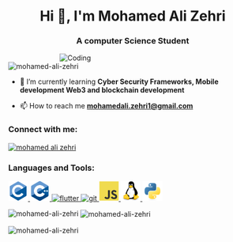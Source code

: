 <h1 align="center">Hi 👋, I'm Mohamed Ali Zehri</h1>
<h3 align="center">A computer Science Student</h3>
<img width="400" alt="Coding" align="right" src="https://media4.giphy.com/media/v1.Y2lkPTc5MGI3NjExM2lzdDZud3MzY3liMmRuaGw5ZWpsaXRrem05Z3kyZzg3cnQ1N2F1OSZlcD12MV9pbnRlcm5hbF9naWZfYnlfaWQmY3Q9Zw/qgQUggAC3Pfv687qPC/giphy.gif">

<p align="left"> <img src="https://komarev.com/ghpvc/?username=mohamed-ali-zehri&label=Profile%20views&color=0e75b6&style=flat" alt="mohamed-ali-zehri" /> </p>

- 🌱 I’m currently learning **Cyber Security Frameworks, Mobile development Web3 and blockchain development**

- 📫 How to reach me **mohamedali.zehri1@gmail.com**

<h3 align="left">Connect with me:</h3>
<p align="left">
<a href="https://linkedin.com/in/mohamed ali zehri" target="blank"><img align="center" src="https://raw.githubusercontent.com/rahuldkjain/github-profile-readme-generator/master/src/images/icons/Social/linked-in-alt.svg" alt="mohamed ali zehri" height="30" width="40" /></a>
</p>

<h3 align="left">Languages and Tools:</h3>
<p align="left"> <a href="https://www.cprogramming.com/" target="_blank" rel="noreferrer"> <img src="https://raw.githubusercontent.com/devicons/devicon/master/icons/c/c-original.svg" alt="c" width="40" height="40"/> </a> <a href="https://www.w3schools.com/cpp/" target="_blank" rel="noreferrer"> <img src="https://raw.githubusercontent.com/devicons/devicon/master/icons/cplusplus/cplusplus-original.svg" alt="cplusplus" width="40" height="40"/> </a> <a href="https://flutter.dev" target="_blank" rel="noreferrer"> <img src="https://www.vectorlogo.zone/logos/flutterio/flutterio-icon.svg" alt="flutter" width="40" height="40"/> </a> <a href="https://git-scm.com/" target="_blank" rel="noreferrer"> <img src="https://www.vectorlogo.zone/logos/git-scm/git-scm-icon.svg" alt="git" width="40" height="40"/> </a> <a href="https://developer.mozilla.org/en-US/docs/Web/JavaScript" target="_blank" rel="noreferrer"> <img src="https://raw.githubusercontent.com/devicons/devicon/master/icons/javascript/javascript-original.svg" alt="javascript" width="40" height="40"/> </a> <a href="https://www.linux.org/" target="_blank" rel="noreferrer"> <img src="https://raw.githubusercontent.com/devicons/devicon/master/icons/linux/linux-original.svg" alt="linux" width="40" height="40"/> </a> <a href="https://www.python.org" target="_blank" rel="noreferrer"> <img src="https://raw.githubusercontent.com/devicons/devicon/master/icons/python/python-original.svg" alt="python" width="40" height="40"/> </a></p>

<p><img align="left" src="https://github-readme-stats.vercel.app/api/top-langs?username=mohamed-ali-zehri&show_icons=true&locale=en&layout=compact" alt="mohamed-ali-zehri" /></p>

<p>&nbsp;<img align="center" src="https://github-readme-stats.vercel.app/api?username=mohamed-ali-zehri&show_icons=true&locale=en" alt="mohamed-ali-zehri" /></p>

<p><img align="center" src="https://github-readme-streak-stats.herokuapp.com/?user=mohamed-ali-zehri&" alt="mohamed-ali-zehri" /></p>

